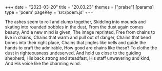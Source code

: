+++
date = "2023-03-20"
title = "20.03.23"
themes = ["praise"]
[params]
  type = 'poem'
  pageKey = 'src/poem.js'
+++

The ashes seem to roll and clump together,
Skidding into mounds and skating into rounded bobbles in the dust,
From the dust again comes beauty,
And a new mind is given,
The image reprinted,
Free from chains to live in chains,
Chains that warm and pull out of danger,
Chains that bend bones into their right place,
Chains that jingles like bells and guide the hands to craft the admirable,
How good are chains like these?
To clothe the dust in righteousness undeserved,
And hold us close to the guiding shepherd,
His back strong and steadfast,
His staff unwavering and kind,
And His voice like the charming wind.
